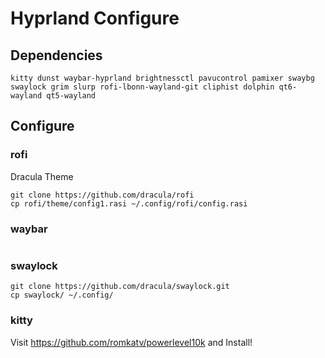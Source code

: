 # Hyprland Configure

## Dependencies

```
kitty dunst waybar-hyprland brightnessctl pavucontrol pamixer swaybg swaylock grim slurp rofi-lbonn-wayland-git cliphist dolphin qt6-wayland qt5-wayland
```

## Configure

### rofi
Dracula Theme
```
git clone https://github.com/dracula/rofi
cp rofi/theme/config1.rasi ~/.config/rofi/config.rasi
```

### waybar

```

```

### swaylock
```
git clone https://github.com/dracula/swaylock.git
cp swaylock/ ~/.config/
```

### kitty

Visit https://github.com/romkatv/powerlevel10k and Install!